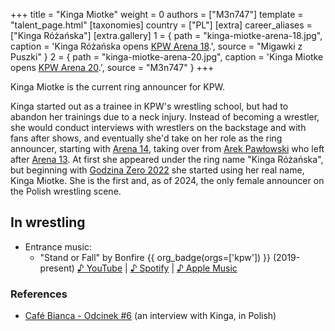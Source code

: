 +++
title = "Kinga Miotke"
weight = 0
authors = ["M3n747"]
template = "talent_page.html"
[taxonomies]
country = ["PL"]
[extra]
career_aliases = ["Kinga Różańska"]
[extra.gallery]
1 = { path = "kinga-miotke-arena-18.jpg", caption = 'Kinga Różańska opens [KPW Arena 18](@/e/kpw/2022-03-18-kpw-arena-18-powrot-do-przyszlosci.md).', source = "Migawki z Puszki" }
2 = { path = "kinga-miotke-arena-20.jpg", caption = 'Kinga Miotke opens [KPW Arena 20](@/e/kpw/2022-12-16-kpw-arena-20.md).', source = "M3n747" }
+++

Kinga Miotke is the current ring announcer for KPW.

Kinga started out as a trainee in KPW's wrestling school, but had to abandon her trainings due to a neck injury.
Instead of becoming a wrestler, she would conduct interviews with wrestlers on the backstage and with fans after shows, and eventually she'd take on her role as the ring announcer, starting with [Arena 14](@/e/kpw/2019-06-15-kpw-arena-14-nastepny-poziom.md), taking over from [Arek Pawłowski](@/w/pan-pawlowski.md) who left after [Arena 13](@/e/kpw/2019-04-05-kpw-arena-13-capo-di-tutti-capi.md).
At first she appeared under the ring name "Kinga Różańska", but beginning with [Godzina Zero 2022](@/e/kpw/2022-09-17-kpw-godzina-zero-2022.md) she started using her real name, Kinga Miotke.
She is the first and, as of 2024, the only female announcer on the Polish wrestling scene.

## In wrestling

* Entrance music:
  - "Stand or Fall" by Bonfire {{ org_badge(orgs=['kpw']) }} (2019-present)
 [♪ YouTube](https://www.youtube.com/watch?v=LC6A9ugveb0) | 
 [♪ Spotify](https://open.spotify.com/track/6eQNoIwGlYci4zQvuF3BOa) | 
 [♪ Apple Music](https://music.apple.com/pl/album/stand-or-fall/1351853605?i=1351853946)

### References

- [Café Bianca - Odcinek #6](https://www.youtube.com/watch?v=khdgqlnAVPo) (an interview with Kinga, in Polish)
